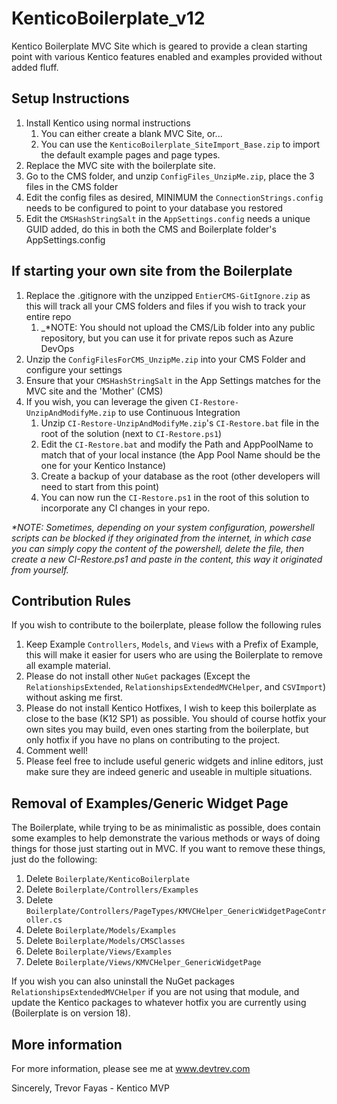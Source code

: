 # KenticoBoilerplate_v12
Kentico Boilerplate MVC Site which is geared to provide a clean starting point with various Kentico features enabled and examples provided without added fluff.

## Setup Instructions

1. Install Kentico using normal instructions
   1. You can either create a blank MVC Site, or...
   1. You can use the `KenticoBoilerplate_SiteImport_Base.zip` to import the default example pages and page types.
1. Replace the MVC site with the boilerplate site.
1. Go to the CMS folder, and unzip `ConfigFiles_UnzipMe.zip`, place the 3 files in the CMS folder
1. Edit the config files as desired, MINIMUM the `ConnectionStrings.config` needs to be configured to point to your database you restored
1. Edit the `CMSHashStringSalt` in the `AppSettings.config` needs a unique GUID added, do this in both the CMS and Boilerplate folder's AppSettings.config

## If starting your own site from the Boilerplate
1. Replace the .gitignore with the unzipped `EntierCMS-GitIgnore.zip` as this will track all your CMS folders and files if you wish to track your entire repo
	1. _*NOTE: You should not upload the CMS/Lib folder into any public repository, but you can use it for private repos such as Azure DevOps
1. Unzip the `ConfigFilesForCMS_UnzipMe.zip` into your CMS Folder and configure your settings
1. Ensure that your `CMSHashStringSalt` in the App Settings matches for the MVC site and the 'Mother' (CMS)
1. If you wish, you can leverage the given `CI-Restore-UnzipAndModifyMe.zip` to use Continuous Integration
   1. Unzip `CI-Restore-UnzipAndModifyMe.zip`'s `CI-Restore.bat` file in the root of the solution (next to `CI-Restore.ps1`) 
   1. Edit the `CI-Restore.bat` and modify the Path and AppPoolName to match that of your local instance (the App Pool Name should be the one for your Kentico Instance)
   1. Create a backup of your database as the root (other developers will need to start from this point)
   1. You can now run the `CI-Restore.ps1` in the root of this solution to incorporate any CI changes in your repo.

_*NOTE: Sometimes, depending on your system configuration, powershell scripts can be blocked if they originated from the internet, in which case you can simply copy the content of the powershell, delete the file, then create a new CI-Restore.ps1 and paste in the content, this way it originated from yourself._

## Contribution Rules
If you wish to contribute to the boilerplate, please follow the following rules

1. Keep Example `Controllers`, `Models`, and `Views` with a Prefix of Example, this will make it easier for users who are using the Boilerplate to remove all example material.
1. Please do not install other `NuGet` packages (Except the `RelationshipsExtended`, `RelationshipsExtendedMVCHelper`, and `CSVImport`) without asking me first.
1. Please do not install Kentico Hotfixes, I wish to keep this boilerplate as close to the base (K12 SP1) as possible.  You should of course hotfix your own sites you may build, even ones starting from the boilerplate, but only hotfix if you have no plans on contributing to the project.
1. Comment well!
1. Please feel free to include useful generic widgets and inline editors, just make sure they are indeed generic and useable in multiple situations.

## Removal of Examples/Generic Widget Page
The Boilerplate, while trying to be as minimalistic as possible, does contain some examples to help demonstrate the various methods or ways of doing things for those just starting out in MVC.  If you want to remove these things, just do the following:

1. Delete `Boilerplate/KenticoBoilerplate`
1. Delete `Boilerplate/Controllers/Examples`
1. Delete `Boilerplate/Controllers/PageTypes/KMVCHelper_GenericWidgetPageController.cs`
1. Delete `Boilerplate/Models/Examples`
1. Delete `Boilerplate/Models/CMSClasses`
1. Delete `Boilerplate/Views/Examples`
1. Delete `Boilerplate/Views/KMVCHelper_GenericWidgetPage`

If you wish you can also uninstall the NuGet packages `RelationshipsExtendedMVCHelper` if you are not using that module, and update the Kentico packages to whatever hotfix you are currently using (Boilerplate is on version 18).

## More information

For more information, please see me at www.devtrev.com

Sincerely,
   Trevor Fayas - Kentico MVP
